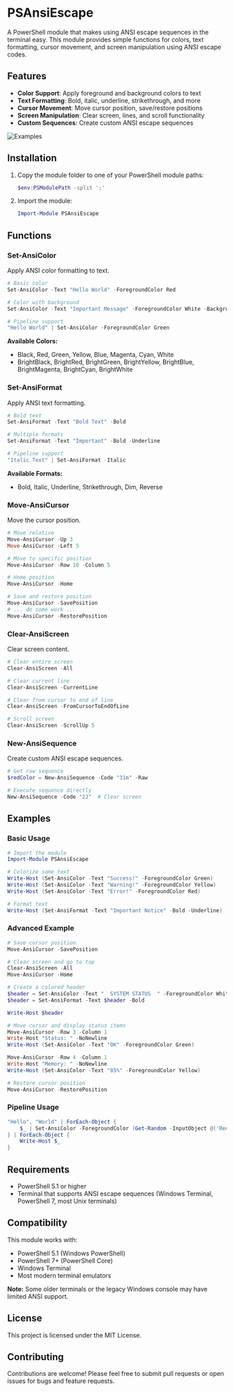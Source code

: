 # PSAnsiEscape

A PowerShell module that makes using ANSI escape sequences in the terminal easy. This module provides simple functions for colors, text formatting, cursor movement, and screen manipulation using ANSI escape codes.

## Features

- **Color Support**: Apply foreground and background colors to text
- **Text Formatting**: Bold, italic, underline, strikethrough, and more
- **Cursor Movement**: Move cursor position, save/restore positions
- **Screen Manipulation**: Clear screen, lines, and scroll functionality
- **Custom Sequences**: Create custom ANSI escape sequences

![Examples](Examples/example.png)

## Installation

1. Copy the module folder to one of your PowerShell module paths:
   ```powershell
   $env:PSModulePath -split ';'
   ```

2. Import the module:
   ```powershell
   Import-Module PSAnsiEscape
   ```

## Functions

### Set-AnsiColor
Apply ANSI color formatting to text.

```powershell
# Basic color
Set-AnsiColor -Text "Hello World" -ForegroundColor Red

# Color with background
Set-AnsiColor -Text "Important Message" -ForegroundColor White -BackgroundColor Red

# Pipeline support
"Hello World" | Set-AnsiColor -ForegroundColor Green
```

**Available Colors:**
- Black, Red, Green, Yellow, Blue, Magenta, Cyan, White
- BrightBlack, BrightRed, BrightGreen, BrightYellow, BrightBlue, BrightMagenta, BrightCyan, BrightWhite

### Set-AnsiFormat
Apply ANSI text formatting.

```powershell
# Bold text
Set-AnsiFormat -Text "Bold Text" -Bold

# Multiple formats
Set-AnsiFormat -Text "Important" -Bold -Underline

# Pipeline support
"Italic Text" | Set-AnsiFormat -Italic
```

**Available Formats:**
- Bold, Italic, Underline, Strikethrough, Dim, Reverse

### Move-AnsiCursor
Move the cursor position.

```powershell
# Move relative
Move-AnsiCursor -Up 3
Move-AnsiCursor -Left 5

# Move to specific position
Move-AnsiCursor -Row 10 -Column 5

# Home position
Move-AnsiCursor -Home

# Save and restore position
Move-AnsiCursor -SavePosition
# ... do some work ...
Move-AnsiCursor -RestorePosition
```

### Clear-AnsiScreen
Clear screen content.

```powershell
# Clear entire screen
Clear-AnsiScreen -All

# Clear current line
Clear-AnsiScreen -CurrentLine

# Clear from cursor to end of line
Clear-AnsiScreen -FromCursorToEndOfLine

# Scroll screen
Clear-AnsiScreen -ScrollUp 5
```

### New-AnsiSequence
Create custom ANSI escape sequences.

```powershell
# Get raw sequence
$redColor = New-AnsiSequence -Code "31m" -Raw

# Execute sequence directly
New-AnsiSequence -Code "2J"  # Clear screen
```

## Examples

### Basic Usage
```powershell
# Import the module
Import-Module PSAnsiEscape

# Colorize some text
Write-Host (Set-AnsiColor -Text "Success!" -ForegroundColor Green)
Write-Host (Set-AnsiColor -Text "Warning!" -ForegroundColor Yellow)
Write-Host (Set-AnsiColor -Text "Error!" -ForegroundColor Red)

# Format text
Write-Host (Set-AnsiFormat -Text "Important Notice" -Bold -Underline)
```

### Advanced Example
```powershell
# Save cursor position
Move-AnsiCursor -SavePosition

# Clear screen and go to top
Clear-AnsiScreen -All
Move-AnsiCursor -Home

# Create a colored header
$header = Set-AnsiColor -Text "  SYSTEM STATUS  " -ForegroundColor White -BackgroundColor Blue
$header = Set-AnsiFormat -Text $header -Bold

Write-Host $header

# Move cursor and display status items
Move-AnsiCursor -Row 3 -Column 1
Write-Host "Status: " -NoNewline
Write-Host (Set-AnsiColor -Text "OK" -ForegroundColor Green)

Move-AnsiCursor -Row 4 -Column 1
Write-Host "Memory: " -NoNewline
Write-Host (Set-AnsiColor -Text "85%" -ForegroundColor Yellow)

# Restore cursor position
Move-AnsiCursor -RestorePosition
```

### Pipeline Usage
```powershell
"Hello", "World" | ForEach-Object {
    $_ | Set-AnsiColor -ForegroundColor (Get-Random -InputObject @('Red', 'Green', 'Blue', 'Yellow'))
} | ForEach-Object {
    Write-Host $_
}
```

## Requirements

- PowerShell 5.1 or higher
- Terminal that supports ANSI escape sequences (Windows Terminal, PowerShell 7, most Unix terminals)

## Compatibility

This module works with:
- PowerShell 5.1 (Windows PowerShell)
- PowerShell 7+ (PowerShell Core)
- Windows Terminal
- Most modern terminal emulators

**Note:** Some older terminals or the legacy Windows console may have limited ANSI support.

## License

This project is licensed under the MIT License.

## Contributing

Contributions are welcome! Please feel free to submit pull requests or open issues for bugs and feature requests.
